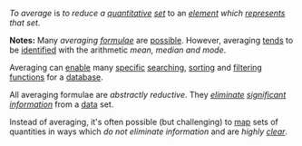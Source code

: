 *To average* is *to reduce a [quantitative](https://github.com/gcassel/Modular-Organization-Terminology/blob/master/terms/quantity.md) [set](https://github.com/gcassel/Modular-Organization-Terminology/blob/master/terms/set.md)* to an *[element](https://github.com/gcassel/Modular-Organization-Terminology/blob/master/terms/element.md) which [represents](https://github.com/gcassel/Modular-Organization-Terminology/blob/master/terms/represent.md) that set*.
		
**Notes:**  Many *averaging [formulae](https://github.com/gcassel/Modular-Organization-Terminology/blob/master/terms/formula.md)* are [possible](https://github.com/gcassel/Modular-Organization-Terminology/blob/master/terms/potential.md).  However, averaging [tends](https://github.com/gcassel/Modular-Organization-Terminology/blob/master/terms/tend.md) to be [identified](https://github.com/gcassel/Modular-Organization-Terminology/blob/master/terms/identify.md) with the arithmetic *mean, median and mode*.   
		
Averaging can [enable](https://github.com/gcassel/Modular-Organization-Terminology/blob/master/terms/enable.md) many [specific](https://github.com/gcassel/Modular-Organization-Terminology/blob/master/terms/specific.md) [searching](https://github.com/gcassel/Modular-Organization-Terminology/blob/master/terms/search.md), [sorting](https://github.com/gcassel/Modular-Organization-Terminology/blob/master/terms/sort.md) and [filtering](https://github.com/gcassel/Modular-Organization-Terminology/blob/master/terms/filter.md) [functions](https://github.com/gcassel/Modular-Organization-Terminology/blob/master/terms/function.md) for a [database](https://github.com/gcassel/Modular-Organization-Terminology/blob/master/terms/database.md).

All averaging formulae are *abstractly reductive*.  They *[eliminate](https://github.com/gcassel/Modular-Organization-Terminology/blob/master/terms/eliminate.md) [significant](https://github.com/gcassel/Modular-Organization-Terminology/blob/master/terms/significance.md) [information](https://github.com/gcassel/Modular-Organization-Terminology/blob/master/terms/information.md)* from a [data](https://github.com/gcassel/Modular-Organization-Terminology/blob/master/terms/data.md) set.  
		
Instead of averaging, it's often possible (but challenging) to [map](https://github.com/gcassel/Modular-Organization-Terminology/blob/master/terms/map.md) sets of quantities in ways which *do not eliminate information* and are *highly [clear](https://github.com/gcassel/Modular-Organization-Terminology/blob/master/terms/clear.md)*. 
